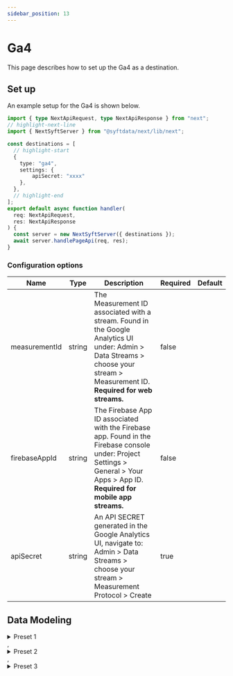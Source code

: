 ```yaml
---
sidebar_position: 13
---
```

# Ga4

This page describes how to set up the Ga4 as a destination.

## Set up
An example setup for the Ga4 is shown below.

```ts title="src/pages/api/syft.ts"
import { type NextApiRequest, type NextApiResponse } from "next";
// highlight-next-line
import { NextSyftServer } from "@syftdata/next/lib/next";

const destinations = [
  // highlight-start
  {
    type: "ga4",
    settings: {
        apiSecret: "xxxx"
    },
  },
  // highlight-end
];
export default async function handler(
  req: NextApiRequest,
  res: NextApiResponse
) {
  const server = new NextSyftServer({ destinations });
  await server.handlePageApi(req, res);
}
```

### Configuration options

| Name                 | Type           | Description     | Required | Default         |
| -------------------- | -------------- | --------------- | -------- | --------------- |
| measurementId | string | The Measurement ID associated with a stream. Found in the Google Analytics UI under: Admin > Data Streams > choose your stream > Measurement ID. **Required for web streams.** | false |  |
| firebaseAppId | string | The Firebase App ID associated with the Firebase app. Found in the Firebase console under: Project Settings > General > Your Apps > App ID. **Required for mobile app streams.** | false |  |
| apiSecret | string | An API SECRET generated in the Google Analytics UI, navigate to: Admin > Data Streams > choose your stream > Measurement Protocol > Create | true |  | 


## Data Modeling
<details>
<summary>Preset 1</summary>

#### Custom Event
Send any custom event

#### Matched events
type = "track"

#### Data Mapping
| Name                 | Type          | Description     | Default   |
| -------------------- | -------------- | -------------- | --------- |
| data_stream_type | string | The type of data stream this data belongs in. This can either be a web stream or a mobile app stream (iOS or Android). Possible values: "Web" (default) and "Mobile App". | "Web" |
| app_instance_id | string | Uniquely identifies a specific installation of a Firebase app. This value needs to be retrieved through the Firebase SDK. **Required for mobile app streams.** | (<br/>  "@path": "$.app_instance_id"<br/>) |
| clientId | string | Uniquely identifies a user instance of a web client. **Required for web streams.** | (<br/>  "@if": (<br/>    "exists": (<br/>      "@path": "$.userId"<br/>    ),<br/>    "then": (<br/>      "@path": "$.userId"<br/>    ),<br/>    "else": (<br/>      "@path": "$.anonymousId"<br/>    )<br/>  )<br/>) |
| user_id | string | A unique identifier for a user. See Google's [User-ID for cross-platform analysis](https://support.google.com/analytics/answer/9213390) and [Reporting: deduplicate user counts](https://support.google.com/analytics/answer/9355949?hl=en) documentation for more information on this identifier. | (<br/>  "@path": "$.user_id"<br/>) |
| timestamp_micros | string | A Unix timestamp (in microseconds) for the time to associate with the event. Segment will convert to Unix if not already converted. Events can be backdated up to 3 calendar days based on the property's timezone. | (<br/>  "@path": "$.timestamp"<br/>) |
| name | string | The unique name of the custom event created in GA4. GA4 does not accept spaces in event names so Segment will replace any spaces with underscores. More information about GA4 event name rules is available in [their docs](https://support.google.com/analytics/answer/10085872?hl=en&ref_topic=9756175#event-name-rules&zippy=%2Cin-this-article.%2Cin-this-article). | (<br/>  "@path": "$.event"<br/>) |
| lowercase | boolean | If true, the event name will be converted to lowercase before sending to Google. Event names are case sensitive in GA4 so enable this setting to avoid distinct events for casing differences. More information about GA4 event name rules is available in [their docs](https://support.google.com/analytics/answer/10085872?hl=en&ref_topic=9756175#event-name-rules&zippy=%2Cin-this-article.%2Cin-this-article). | false |
| user_properties | object | The user properties to send to Google Analytics 4. You must create user-scoped dimensions to ensure custom properties are picked up by Google. See Google’s [Custom user properties](https://support.google.com/analytics/answer/9269570) to learn how to set and register user properties.  | (<br/>  "@path": "$.user_properties"<br/>) |
| engagement_time_msec | number | The amount of time a user interacted with your site, in milliseconds. Google only counts users who interact with your site for a non-zero amount of time. By default, Segment sets engagement time to 1 so users are counted. | 1 |
| params | object | The event parameters to send to Google Analytics 4. | (<br/>  "@path": "$.params"<br/>) |
</details>
,<details>
<summary>Preset 2</summary>

#### Page View
Send page view when a user views a page

#### Matched events
type = "page" or type = "screen"

#### Data Mapping
| Name                 | Type          | Description     | Default   |
| -------------------- | -------------- | -------------- | --------- |
| data_stream_type | string | The type of data stream this data belongs in. This can either be a web stream or a mobile app stream (iOS or Android). Possible values: "Web" (default) and "Mobile App". | "Web" |
| app_instance_id | string | Uniquely identifies a specific installation of a Firebase app. This value needs to be retrieved through the Firebase SDK. **Required for mobile app streams.** | (<br/>  "@path": "$.app_instance_id"<br/>) |
| clientId | string | Uniquely identifies a user instance of a web client. **Required for web streams.** | (<br/>  "@if": (<br/>    "exists": (<br/>      "@path": "$.userId"<br/>    ),<br/>    "then": (<br/>      "@path": "$.userId"<br/>    ),<br/>    "else": (<br/>      "@path": "$.anonymousId"<br/>    )<br/>  )<br/>) |
| user_id | string | A unique identifier for a user. See Google's [User-ID for cross-platform analysis](https://support.google.com/analytics/answer/9213390) and [Reporting: deduplicate user counts](https://support.google.com/analytics/answer/9355949?hl=en) documentation for more information on this identifier. | (<br/>  "@path": "$.user_id"<br/>) |
| timestamp_micros | string | A Unix timestamp (in microseconds) for the time to associate with the event. Segment will convert to Unix if not already converted. Events can be backdated up to 3 calendar days based on the property's timezone. | (<br/>  "@path": "$.timestamp"<br/>) |
| page_location | string | The current page URL | (<br/>  "@path": "$.context.page.url"<br/>) |
| page_referrer | string | Previous page URL | (<br/>  "@path": "$.context.page.referrer"<br/>) |
| user_properties | object | The user properties to send to Google Analytics 4. You must create user-scoped dimensions to ensure custom properties are picked up by Google. See Google’s [Custom user properties](https://support.google.com/analytics/answer/9269570) to learn how to set and register user properties.  | (<br/>  "@path": "$.user_properties"<br/>) |
| page_title | string | The current page title | (<br/>  "@path": "$.context.page.title"<br/>) |
| engagement_time_msec | number | The amount of time a user interacted with your site, in milliseconds. Google only counts users who interact with your site for a non-zero amount of time. By default, Segment sets engagement time to 1 so users are counted. | 1 |
| params | object | The event parameters to send to Google Analytics 4. | (<br/>  "@path": "$.params"<br/>) |
</details>
,<details>
<summary>Preset 3</summary>

#### Login
Send event when a user logs in

#### Matched events
type = "identify"

#### Data Mapping
| Name                 | Type          | Description     | Default   |
| -------------------- | -------------- | -------------- | --------- |
| data_stream_type | string | The type of data stream this data belongs in. This can either be a web stream or a mobile app stream (iOS or Android). Possible values: "Web" (default) and "Mobile App". | "Web" |
| app_instance_id | string | Uniquely identifies a specific installation of a Firebase app. This value needs to be retrieved through the Firebase SDK. **Required for mobile app streams.** | (<br/>  "@path": "$.app_instance_id"<br/>) |
| client_id | string | Uniquely identifies a user instance of a web client. **Required for web streams.** | (<br/>  "@if": (<br/>    "exists": (<br/>      "@path": "$.userId"<br/>    ),<br/>    "then": (<br/>      "@path": "$.userId"<br/>    ),<br/>    "else": (<br/>      "@path": "$.anonymousId"<br/>    )<br/>  )<br/>) |
| user_id | string | A unique identifier for a user. See Google's [User-ID for cross-platform analysis](https://support.google.com/analytics/answer/9213390) and [Reporting: deduplicate user counts](https://support.google.com/analytics/answer/9355949?hl=en) documentation for more information on this identifier. | (<br/>  "@path": "$.user_id"<br/>) |
| timestamp_micros | string | A Unix timestamp (in microseconds) for the time to associate with the event. Segment will convert to Unix if not already converted. Events can be backdated up to 3 calendar days based on the property's timezone. | (<br/>  "@path": "$.timestamp"<br/>) |
| method | string | The method used to login. | (<br/>  "@path": "$.method"<br/>) |
| user_properties | object | The user properties to send to Google Analytics 4. You must create user-scoped dimensions to ensure custom properties are picked up by Google. See Google’s [Custom user properties](https://support.google.com/analytics/answer/9269570) to learn how to set and register user properties.  | (<br/>  "@path": "$.user_properties"<br/>) |
| engagement_time_msec | number | The amount of time a user interacted with your site, in milliseconds. Google only counts users who interact with your site for a non-zero amount of time. By default, Segment sets engagement time to 1 so users are counted. | 1 |
| params | object | The event parameters to send to Google Analytics 4. | (<br/>  "@path": "$.params"<br/>) |
</details>


